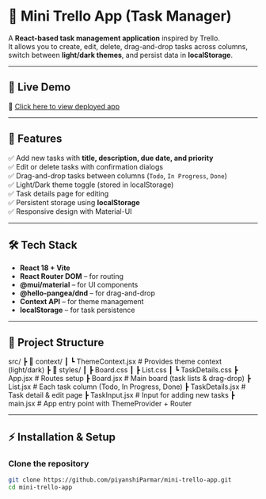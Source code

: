 # 📝 Mini Trello App (Task Manager)

A **React-based task management application** inspired by Trello.  
It allows you to create, edit, delete, drag-and-drop tasks across columns, switch between **light/dark themes**, and persist data in **localStorage**.

---

## 🚀 Live Demo
🔗 [Click here to view deployed app](https://piyu-mini-trello-app.vercel.app/)

---

## 📌 Features

✅ Add new tasks with **title, description, due date, and priority**  
✅ Edit or delete tasks with confirmation dialogs  
✅ Drag-and-drop tasks between columns (`Todo`, `In Progress`, `Done`)  
✅ Light/Dark theme toggle (stored in localStorage)  
✅ Task details page for editing  
✅ Persistent storage using **localStorage**  
✅ Responsive design with Material-UI  

---

## 🛠️ Tech Stack

- **React 18 + Vite**
- **React Router DOM** – for routing  
- **@mui/material** – for UI components  
- **@hello-pangea/dnd** – for drag-and-drop  
- **Context API** – for theme management  
- **localStorage** – for task persistence  

---

## 📂 Project Structure

src/
┣ 📂 context/
┃ ┗ ThemeContext.jsx # Provides theme context (light/dark)
┣ 📂 styles/
┃ ┣ Board.css
┃ ┣ List.css
┃ ┗ TaskDetails.css
┣ App.jsx # Routes setup
┣ Board.jsx # Main board (task lists & drag-drop)
┣ List.jsx # Each task column (Todo, In Progress, Done)
┣ TaskDetails.jsx # Task detail & edit page
┣ TaskInput.jsx # Input for adding new tasks
┣ main.jsx # App entry point with ThemeProvider + Router


---

## ⚡ Installation & Setup

### Clone the repository
```bash
git clone https://github.com/piyanshiParmar/mini-trello-app.git
cd mini-trello-app